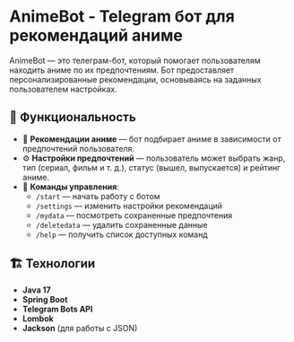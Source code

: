 # AnimeBot - Telegram бот для рекомендаций аниме

AnimeBot — это телеграм-бот, который помогает пользователям находить аниме по их предпочтениям. Бот предоставляет персонализированные рекомендации, основываясь на заданных пользователем настройках.

## 🔧 Функциональность
- 📌 **Рекомендации аниме** — бот подбирает аниме в зависимости от предпочтений пользователя.
- ⚙️ **Настройки предпочтений** — пользователь может выбрать жанр, тип (сериал, фильм и т. д.), статус (вышел, выпускается) и рейтинг аниме.
- 📝 **Команды управления**:
  - `/start` — начать работу с ботом
  - `/settings` — изменить настройки рекомендаций
  - `/mydata` — посмотреть сохраненные предпочтения
  - `/deletedata` — удалить сохраненные данные
  - `/help` — получить список доступных команд

## 🏗️ Технологии
- **Java 17**
- **Spring Boot**
- **Telegram Bots API**
- **Lombok**
- **Jackson** (для работы с JSON)
